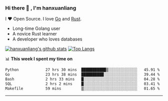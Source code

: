 ### Hi there 👋 , I'm hanxuanliang

<!--
**hanxuanliang/hanxuanliang** is a ✨ _special_ ✨ repository because its `README.md` (this file) appears on your GitHub profile.

Here are some ideas to get you started:

- 🔭 I’m currently working on ...
- 🌱 I’m currently learning ...
- 👯 I’m looking to collaborate on ...
- 🤔 I’m looking for help with ...
- 💬 Ask me about ...
- 📫 How to reach me: ...
- 😄 Pronouns: ...
- ⚡ Fun fact: ...
-->
I ❤ Open Source. I love [Go](https://golang.org) and [Rust](https://www.rust-lang.org/zh-CN/).

* Long-time Golang user
* A novice Rust learner
* A developer who loves databases

[![hanxuanliang's github stats](https://github-readme-stats.vercel.app/api/top-langs/?username=hanxuanliang&hide=html)](https://github.com/anuraghazra/github-readme-stats)
[![Top Langs](https://github-readme-stats.vercel.app/api?username=hanxuanliang&show_icons=true&count_private=true&line_height=40)](https://github.com/anuraghazra/github-readme-stats)

📊 **This week I spent my time on**
<!--START_SECTION:waka-->

```txt
Python            27 hrs 30 mins  ███████████▒░░░░░░░░░░░░░   45.91 %
Go                23 hrs 38 mins  ██████████░░░░░░░░░░░░░░░   39.44 %
Bash              2 hrs 33 mins   █░░░░░░░░░░░░░░░░░░░░░░░░   04.28 %
SQL               2 hrs 2 mins    █░░░░░░░░░░░░░░░░░░░░░░░░   03.41 %
Makefile          59 mins         ▒░░░░░░░░░░░░░░░░░░░░░░░░   01.65 %
```

<!--END_SECTION:waka-->

***
